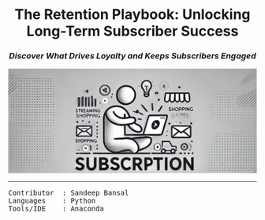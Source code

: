 <div align="center">
  <h1><strong>The Retention Playbook: Unlocking Long-Term Subscriber Success</strong></h1>
  <h3><em>Discover What Drives Loyalty and Keeps Subscribers Engaged</em></h3>
</div>

<div align="center">
  <img src="https://github.com/Sandeep-Bansal1/Customer-Subscription/blob/main/Images/Subscription_Cover_Photo.png?raw=true" alt="Subscription Cover Photo">
</div>

---

<pre>
Contributor  : Sandeep Bansal
Languages    : Python
Tools/IDE    : Anaconda
</pre>
